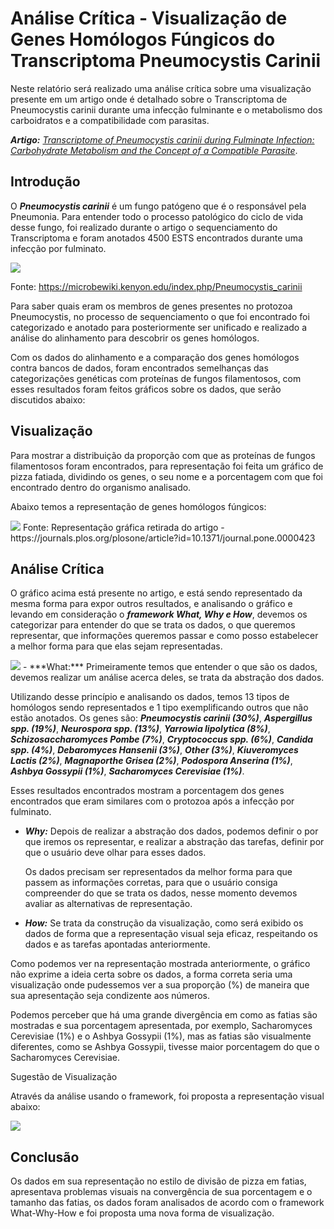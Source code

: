 # Análise Crítica - Visualização de Genes Homólogos Fúngicos do Transcriptoma Pneumocystis Carinii

Neste relatório será realizado uma análise crítica sobre uma visualização presente em um artigo onde é detalhado sobre o Transcriptoma de Pneumocystis carinii durante uma infecção fulminante e o metabolismo dos carboidratos e a compatibilidade com parasitas.

***Artigo:*** [_Transcriptome of Pneumocystis carinii during Fulminate Infection: Carbohydrate Metabolism and the Concept of a Compatible Parasite_](https://www.researchgate.net/publication/215629727_Transcriptome_of_Pneumocystis_carinii_during_Fulminate_Infection_Carbohydrate_Metabolism_and_the_Concept_of_a_Compatible_Parasite).

## Introdução

O ***Pneumocystis carinii*** é um fungo patógeno que é o responsável pela Pneumonia. Para entender todo o processo patológico do ciclo de vida desse fungo, foi realizado durante o artigo o sequenciamento do Transcriptoma e foram anotados 4500 ESTS encontrados durante uma infecção por fulminato.

<img src="https://raw.githubusercontent.com/CatherineTostes/PreviewAnalysis/master/Pneumocystis_carinii.jpg" style="max-width:100%;">

Fonte: https://microbewiki.kenyon.edu/index.php/Pneumocystis_carinii

Para saber quais eram os membros de genes presentes no protozoa Pneumocystis, no processo de sequenciamento o que foi encontrado foi categorizado e anotado para posteriormente ser unificado e realizado a análise do alinhamento para descobrir os genes homólogos.

Com os dados do alinhamento e a comparação dos genes homólogos contra bancos de dados, foram encontrados semelhanças das categorizações genéticas com proteínas de fungos filamentosos, com esses resultados foram feitos gráficos sobre os dados, que serão discutidos abaixo:

## Visualização

Para mostrar a distribuição da proporção com que as proteínas de fungos filamentosos foram encontrados, para representação foi feita um gráfico de pizza fatiada, dividindo os genes, o seu nome e a porcentagem com que foi encontrado dentro do organismo analisado.

Abaixo temos a representação de genes homólogos fúngicos:

<img src="https://raw.githubusercontent.com/CatherineTostes/PreviewAnalysis/master/graph.png" style="max-width:100%;">
Fonte: Representação gráfica retirada do artigo - https://journals.plos.org/plosone/article?id=10.1371/journal.pone.0000423

## Análise Crítica

O gráfico acima está presente no artigo, e está sendo representado da mesma forma para expor outros resultados, e analisando o gráfico e levando em consideração o ***framework What, Why e How***, devemos os categorizar para entender do que se trata os dados, o que queremos representar, que informações queremos passar e como posso estabelecer a melhor forma para que elas sejam representadas.

<img src="https://raw.githubusercontent.com/CatherineTostes/PreviewAnalysis/master/what-why-how.png" style="max-width:100%;">
- ***What:*** Primeiramente temos que entender o que são os dados, devemos realizar um análise acerca deles, se trata da abstração dos dados.

  Utilizando desse princípio e analisando os dados, temos 13 tipos de homólogos sendo representados e 1 tipo exemplificando outros que não estão anotados. Os genes são: ***Pneumocystis carinii (30%)***, ***Aspergillus spp. (19%)***, ***Neurospora spp. (13%)***, ***Yarrowia lipolytica (8%)***, ***Schizosaccharomyces Pombe (7%)***, ***Cryptococcus spp. (6%)***, ***Candida spp. (4%)***, ***Debaromyces Hansenii (3%)***, ***Other (3%)***, ***Kiuveromyces Lactis (2%)***, ***Magnaporthe Grisea (2%)***, ***Podospora Anserina (1%)***, ***Ashbya Gossypii (1%)***, ***Sacharomyces Cerevisiae (1%)***.

  Esses resultados encontrados mostram a porcentagem dos genes encontrados que eram similares com o protozoa após a infecção por fulminato.

- ***Why:*** Depois de realizar a abstração dos dados, podemos definir o por que iremos os representar, e realizar a abstração das tarefas, definir por que o usuário deve olhar para esses dados.

  Os dados precisam ser representados da melhor forma para que passem as informações corretas, para que o usuário consiga compreender do que se trata os dados, nesse momento devemos avaliar as alternativas de representação.

- ***How:*** Se trata da construção da visualização, como será exibido os dados de forma que a representação visual seja eficaz, respeitando os dados e as tarefas apontadas anteriormente.

Como podemos ver na representação mostrada anteriormente, o gráfico não exprime a ideia certa sobre os dados, a forma correta seria uma visualização onde pudessemos ver a sua proporção (%) de maneira que sua apresentação seja condizente aos números.

Podemos perceber que há uma grande divergência em como as fatias são mostradas e sua porcentagem apresentada, por exemplo, Sacharomyces Cerevisiae (1%) e o Ashbya Gossypii (1%), mas as fatias são visualmente diferentes, como se Ashbya Gossypii, tivesse maior porcentagem do que o Sacharomyces Cerevisiae.

Sugestão de Visualização

Através da análise usando o framework, foi proposta a representação visual abaixo:

<img src="https://raw.githubusercontent.com/CatherineTostes/PreviewAnalysis/master/graph_d3.png" style="max-width:100%;">

## Conclusão

Os dados em sua representação no estilo de divisão de pizza em fatias, apresentava problemas visuais na convergência de sua porcentagem e o tamanho das fatias, os dados foram analisados de acordo com o framework What-Why-How e foi proposta uma nova forma de visualização.
